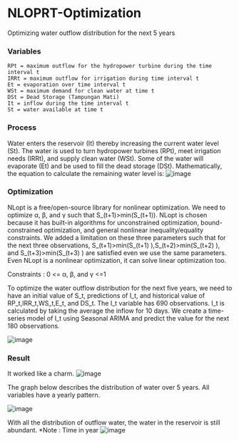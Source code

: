 # NLOPRT-Optimization
Optimizing water outflow distribution for the next 5 years

### Variables
	RPt = maximum outflow for the hydropower turbine during the time interval t
	IRRt = maximum outflow for irrigation during time interval t
	Et = evaporation over time interval t
	WSt = maximum demand for clean water at time t
	DSt = Dead Storage (Tampungan Mati)
	It = inflow during the time interval t
	St = water available at time t

### Process
Water enters the reservoir (It) thereby increasing the current water level (St). The water is used to turn hydropower turbines (RPt), meet irrigation needs (IRRt), and supply clean water (WSt). Some of the water will evaporate (Et) and be used to fill the dead storage (DSt). Mathematically, the equation to calculate the remaining water level is:
![image](https://user-images.githubusercontent.com/48485276/198865721-8808bb5a-9c5a-40e1-ae43-0091526af693.png)

### Optimization
NLopt is a free/open-source library for nonlinear optimization. We need to optimize α, β, and γ such that S_(t+1)>min⁡(S_(t+1)). NLopt is chosen because it has built-in algorithms for unconstrained optimization, bound-constrained optimization, and general nonlinear inequality/equality constraints. We added a limitation on these three parameters such that for the next three observations, S_(t+1)>min⁡(S_(t+1) ),S_(t+2)>min⁡(S_(t+2) ), and S_(t+3)>min⁡(S_(t+3) ) are satisfied even we use the same parameters. Even NLopt is a nonlinear optimization, it can solve linear optimization too.

Constraints :
0 <= α, β, and γ <=1 

To optimize the water outflow distribution for the next five years, we need to have an initial value of  S_t, predictions of I_t, and historical value of RP_t,IRR_t,WS_t,E_t, and DS_t. The I_t variable has 690 observations. I_t is calculated by taking the average the inflow for 10 days. We create a time-series model of I_t using Seasonal ARIMA and predict the value for the next 180 observations.
 
![image](https://user-images.githubusercontent.com/48485276/198869425-46833a46-625d-48ad-a1f2-3320e2232aac.png)


### Result
It worked like a charm. 
![image](https://user-images.githubusercontent.com/48485276/198869677-aa905850-fe3a-4fc6-a260-250a3d7c0083.png)

The graph below describes the distribution of water over 5 years. All variables have a yearly pattern. 

![image](https://user-images.githubusercontent.com/48485276/198869451-b1fd0b18-8189-4692-94a0-f1192b8db1ad.png)

With all the distribution of outflow water, the water in the reservoir is still abundant. *Note : Time in year
![image](https://user-images.githubusercontent.com/48485276/198869440-568b7017-cdac-4b48-8473-7aaabc263ad1.png)





